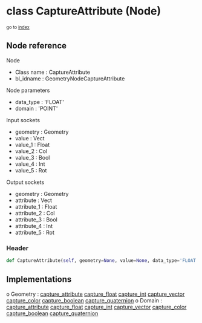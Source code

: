 # class CaptureAttribute (Node)

<sub>go to [index](/docs/index.md)</sub>

## Node reference

Node
 - Class name : CaptureAttribute
 - bl_idname : GeometryNodeCaptureAttribute

Node parameters
 - data_type : 'FLOAT'
 - domain : 'POINT'

Input sockets
 - geometry : Geometry
 - value : Vect
 - value_1 : Float
 - value_2 : Col
 - value_3 : Bool
 - value_4 : Int
 - value_5 : Rot

Output sockets
 - geometry : Geometry
 - attribute : Vect
 - attribute_1 : Float
 - attribute_2 : Col
 - attribute_3 : Bool
 - attribute_4 : Int
 - attribute_5 : Rot

### Header

``` python
def CaptureAttribute(self, geometry=None, value=None, data_type='FLOAT', domain='POINT', node_label=None, node_color=None):
```

## Implementations

o Geometry : [capture_attribute](/docs/GeoNodes_classes/Geometry.md#capture_attribute) [capture_float](/docs/GeoNodes_classes/Geometry.md#capture_float) [capture_int](/docs/GeoNodes_classes/Geometry.md#capture_int) [capture_vector](/docs/GeoNodes_classes/Geometry.md#capture_vector) [capture_color](/docs/GeoNodes_classes/Geometry.md#capture_color) [capture_boolean](/docs/GeoNodes_classes/Geometry.md#capture_boolean) [capture_quaternion](/docs/GeoNodes_classes/Geometry.md#capture_quaternion)
o Domain : [capture_attribute](/docs/GeoNodes_classes/Domain.md#capture_attribute) [capture_float](/docs/GeoNodes_classes/Domain.md#capture_float) [capture_int](/docs/GeoNodes_classes/Domain.md#capture_int) [capture_vector](/docs/GeoNodes_classes/Domain.md#capture_vector) [capture_color](/docs/GeoNodes_classes/Domain.md#capture_color) [capture_boolean](/docs/GeoNodes_classes/Domain.md#capture_boolean) [capture_quaternion](/docs/GeoNodes_classes/Domain.md#capture_quaternion)

